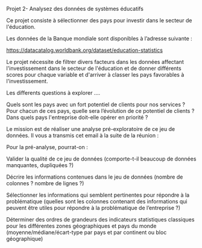 Projet 2- Analysez des données de systèmes éducatifs

Ce projet consiste à sélectionner des pays pour investir dans le secteur de l'éducation.

Les données de la Banque mondiale sont disponibles à l’adresse suivante :

https://datacatalog.worldbank.org/dataset/education-statistics

Le projet nécessite de filtrer divers facteurs dans les données affectant l'investissement dans le secteur de l'éducation et de donner différents scores pour chaque variable et d'arriver à classer les pays favorables à l'investissement.

Les differents questions à explorer ....

Quels sont les pays avec un fort potentiel de clients pour nos services ?
Pour chacun de ces pays, quelle sera l’évolution de ce potentiel de clients ?
Dans quels pays l'entreprise doit-elle opérer en priorité ?

Le mission est de réaliser une analyse pré-exploratoire de ce jeu de données. Il vous a transmis cet email à la suite de la réunion :

Pour la pré-analyse, pourrat-on  :

Valider la qualité de ce jeu de données (comporte-t-il beaucoup de données manquantes, dupliquées ?)

Décrire les informations contenues dans le jeu de données (nombre de colonnes ? nombre de lignes ?)

Sélectionner les informations qui semblent pertinentes pour répondre à la problématique (quelles sont les colonnes contenant des informations qui peuvent être utiles pour répondre à la problématique de l’entreprise ?)

Déterminer des ordres de grandeurs des indicateurs statistiques classiques pour les différentes zones géographiques et pays du monde (moyenne/médiane/écart-type par pays et par continent ou bloc géographique)

